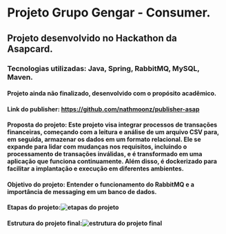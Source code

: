 # Projeto Grupo Gengar - Consumer.

## Projeto desenvolvido no Hackathon da Asapcard.

### Tecnologias utilizadas: Java, Spring, RabbitMQ, MySQL, Maven.

#### Projeto ainda não finalizado, desenvolvido com o propósito acadêmico.

#### Link do publisher: https://github.com/nathmoonz/publisher-asap

#### Proposta do projeto: Este projeto visa integrar processos de transações financeiras, começando com a leitura e análise de um arquivo CSV para, em seguida, armazenar os dados em um formato relacional. Ele se expande para lidar com mudanças nos requisitos, incluindo o processamento de transações inválidas, e é transformado em uma aplicação que funciona continuamente. Além disso, é dockerizado para facilitar a implantação e execução em diferentes ambientes.

#### Objetivo do projeto: Entender o funcionamento do RabbitMQ e a importância de messaging em um banco de dados.

#### Etapas do projeto:![etapas do projeto](https://github.com/nathmoonz/consumer-asap/assets/110949239/b8460fbc-1f3c-4135-a774-e8f105328fd7)

#### Estrutura do projeto final:![estrutura do projeto final](https://github.com/nathmoonz/consumer-asap/assets/110949239/43088fa9-2c82-4aba-8948-b28bb394e15c)


